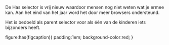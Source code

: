De Has selector is vrij nieuw waardoor mensen nog niet weten wat je ermee kan. Aan het eind van het jaar word het door meer browsers ondersteund.

Het is bedoeld als parent selector voor als één van de kinderen iets bijzonders heeft.

figure:has(figcaption){
padding:1em;
background-color:red;
}